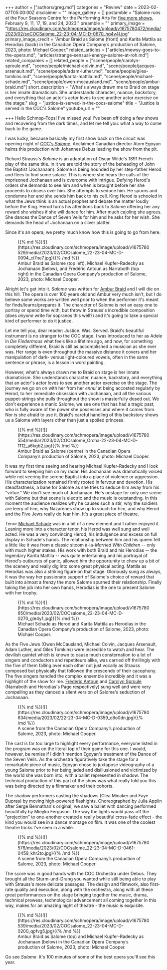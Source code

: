 +++
author = ["authors/greg.md"]
categories = "Review"
date = 2023-02-07T05:00:00Z
disclaimer = ""
image_gallery = []
postamble = "Salome runs at the Four Seasons Centre for the Performing Arts for [five more shows](https://www.coc.ca/productions/23495), February 9, 11, 17, 19, and 24, 2023."
preamble = ""
primary_image = "https://res.cloudinary.com/schmopera/image/upload/v1675780472/media/2023/02/sqCOCSalome_22-23-04-MC-D-0670_hq4v4l.jpg"
primary_image_credit = "Ambur Braid as Salome (front) and Karita Mattila as Herodias (back) in the Canadian Opera Company’s production of Salome, 2023, photo: Michael Cooper."
related_articles = ["articles/mewsy-goes-to-the-opera.md", "articles/strange-sensual-energy-salome-at-roh.md"]
related_companies = []
related_people = ["scene/people/carolyn-sproule.md", "scene/people/michael-colvin.md", "scene/people/jacques-arsenault.md", "scene/people/adam-luther.md", "scene/people/giles-tomkins.md", "scene/people/karita-mattila.md", "scene/people/michael-schade.md", "scene/people/owen-mccausland.md", "scene/people/ambur-braid.md"]
short_description = "What's always drawn me to Braid on stage is her innate dramaticism. She understands character, nuance, backstory, and everything that an actor's actor loves to see another actor exercise on the stage."
slug = "justice-is-served-in-the-cocs-salome"
title = "Justice is served in the COC's Salome"
youtube_url = ""

+++
Hello Schmop-Tops! I've missed you! I've been off doing a few shows and recovering from the dark times, and let me tell you: what a way to come back to the game.

I was lucky, because basically my first show back on the circuit was opening night of [COC's _Salome_](https://www.coc.ca/productions/23495). Acclaimed Canadian director Atom Egoyan helms this production with Johannes Debus leading the show from the pit.

Richard Strauss's _Salome_ is an adaptation of Oscar Wilde's 1891 French play of the same title. In it we are told the story of the beheading of John the Baptist (Jochanaan). Salome is being hounded by her step-father Herod and flees to find some solace. This is where she hears the calls of the imprisoned Jochanaan and is overcome with intrigue. Defying Herod's orders she demands to see him and when is brought before her she proceeds to obsess over him. She attempts to seduce him. He spurns and condemns her and she sends him back to his cell. King Herod is schooled in what the Jews think is an actual prophet and debate the matter loudly before the King. Herod turns his attentions back to Salome offering her any reward she wishes if she will dance for him. After much cajoling she agrees. She dances the Dance of Seven Veils for him and he asks for her wish. She demands the head of Jochanaan on a silver platter.

Since it's an opera, we pretty much know how this is going to go from here.

<figure data-type="image">{{% md %}}![](https://res.cloudinary.com/schmopera/image/upload/v1675780529/media/2023/02/COCsalome_22-23-04-MC-D-0094_ci7ne7.jpg){{% /md %}}

<figcaption>Ambur Braid as Salome (top left), Michael Kupfer-Radecky as Jochanaan (below), and Frédéric Antoun as Narraboth (top right) in the Canadian Opera Company’s production of Salome, 2023, photo: Michael Cooper.</figcaption>  
</figure>

Alright let's get into it. _Salome_ was written for [Ambur Braid](/scene/people/ambur-braid/) and I will die on this hill. The opera is over 100 years old and Ambur very much isn't, but I do believe some works are written well prior to when the performer it's meant for finds/learns/prepares it. The character of Salome is not an easy one to portray or spend time with, but throw in Strauss's incredible composition (does _anyone_ write for sopranos this well?) and it's going to take a special kind of performer to do it justice.

Let me tell you, dear reader: Justice. Was. Served. Braid's beautiful instrument is no stranger to the COC stage. I was introduced to her as Adele in _Die Fledermaus_ what feels like a lifetime ago, and now, for something completely different, Braid is still as accomplished a musician as she ever was. Her range is even throughout the massive distance it covers and her manipulation of dark- versus light-coloured vowels, often in the same sentence or phrase, is a lesson in word painting.

However, what's always drawn me to Braid on stage is her innate dramaticism. She understands character, nuance, backstory, and everything that an actor's actor loves to see another actor exercise on the stage. The journey we go on on with her from her _ennui_ at being accosted regularly by Herod, to her immediate obsession with Jochanaan, and all the various puppet-strings she pulls throughout the show is masterfully dosed out. We don't experience a manic Salome, we see one that has had a tragic past, who is fully aware of the power she possesses and where it comes from. Nor is she afraid to use it. Braid's careful handling of this backstory shows us a Salome with layers other than just a spoiled princess.

<figure data-type="image">{{% md %}}![](https://res.cloudinary.com/schmopera/image/upload/v1675780554/media/2023/02/COCsalome_Orcha-22-23-04-MC-D-1112_a6kgb2.jpg){{% /md %}}

<figcaption>Ambur Braid as Salome (centre) in the Canadian Opera Company’s production of Salome, 2023, photo: Michael Cooper.</figcaption>  
</figure>

It was my first time seeing and hearing Michael Kupfer-Radecky and I look forward to keeping him on my radar. His Jochanaan was dramatically voiced while not veering the serene Baptist into a place of violence or aggression. His characterization remained firmly rooted in fervour and devotion. His steadfastness, a bane for Salome as she tries to seduce him away from his "virtue." We don't see much of Jochanaan. He's onstage for only one scene with Salome but that scene is electric and the music is outstanding. In this moment the audience realizes why he causes such a stir, why the soldiers are leery of him, why Nazarenes show up to vouch for him, and why Herod and the Five Jews really do fear him. It's a great piece of theatre.

Tenor [Michael Schade](/scene/people/michael-schade/) was in a bit of a new element and I rather enjoyed it. Leaning more into a character tenor, his Herod was well sung and well acted. He was a very convincing Herod, his indulgence and excess on full display in Schade's hands. The relationship between him and his queen felt a little like it was from a classic sitcom à-la-_Married With Children_ -- only with much higher stakes. His work with both Braid and his Herodias -- the legendary Karita Mattila -- was quite entertaining and his portrayal of Herod's outbursts of panic, allowed him the opportunity to chew up a bit of the scenery and really dig into some great physical acting. Mattila as Herodias was also a striking figure on that stage. Gloriously sung as always, it was the way her passionate support of Salome's choice of reward that built into almost a frenzy the more Salome spurned their relationship. Finally taking the job into her own hands, Herodias is the one to present Salome with her trophy.

<figure data-type="image">{{% md %}}![](https://res.cloudinary.com/schmopera/image/upload/v1675780650/media/2023/02/COCsalome_22-23-04-MC-D-0270_gle4y1.jpg){{% /md %}}

<figcaption>Michael Schade as Herod and Karita Mattila as Herodias in the Canadian Opera Company’s production of Salome, 2023, photo: Michael Cooper.</figcaption>  
</figure>

As the Five Jews (Owen McCausland, Michael Colvin, Jacques Arsenault, Adam Luther, and Giles Tomkins) were incredible to watch and hear. The devilish quintet which is known to cause much consternation to a lot of singers and conductors and repetiteurs alike, was carried off thrillingly with the five of them falling over each other not just vocally as Strauss composed but physically that followed the crescendo of their cacophony. The five singers handled the complex ensemble incredibly and it was a highlight of the show for me. [Frédéric Antoun](/scene/people/frederic-antoun/) and [Carolyn Sproule](/scene/people/carolyn-sproule/) (Narraboth and Herodias's Page respectively) sung well and were very compelling as they danced a silent version of Salome's seduction of Jochanaan.

<figure data-type="image">{{% md %}}![](https://res.cloudinary.com/schmopera/image/upload/v1675780634/media/2023/02/22-23-04-MC-D-0359_c8o0dn.jpg){{% /md %}}

<figcaption>A scene from the Canadian Opera Company’s production of Salome, 2023, photo: Michael Cooper.</figcaption>  
</figure>

The cast is far too large to highlight every performance, everyone listed in the program was on the literal top of their game for this one. I would, however, be remiss if I didn't mention Egoyan's treatment of the Dance of the Seven Veils. As the orchestra figuratively take the stage for a remarkable piece of music, Egoyan chose to juxtapose videography of a young Salome prior to her being jaded and disillusioned and victimized by the world she was born into, with a ballet represented in shadow. The technical production of this part of the show was what really told you this was being directed by a filmmaker and their cohorts. 

The shadow performers casting the shadows (Clea Minaker and Faye Dupras) by moving high-powered flashights. Choreographed by Julia Applin after Serge Bennathan's original, we saw a ballet with dancing performed beautifully by Mieyko Ferguson. The way the lights would pass off the "projection" to one-another created a really beautiful cross-fade effect - the kind you would see in a dance montage on film. It was one of the coolest theatre tricks I've seen in a while.

<figure data-type="image">{{% md %}}![](https://res.cloudinary.com/schmopera/image/upload/v1675780576/media/2023/02/COCsalome_22-23-04-MC-D-0461-0459_khr2to.jpg){{% /md %}}

<figcaption>A scene from the Canadian Opera Company’s production of Salome, 2023, photo: Michael Cooper.</figcaption>  
</figure>

The score was in good hands with the COC Orchestra under Debus. They brought all the Sturm-und-Drang you wanted while still being able to play with Strauss's more delicate passages. The design and filmwork, also first-rate quality and execution, along with the orchestra, along with all these great performances on the stage bringing together the music, drama, technical prowess, technological advancement all coming together in this way, makes for an amazing night of theatre - the music is exquisite.

<figure data-type="image">{{% md %}}![](https://res.cloudinary.com/schmopera/image/upload/v1675780539/media/2023/02/COCsalome_22-23-04-MC-D-0200_qpfvg5.jpg){{% /md %}}

<figcaption>Ambur Braid as Salome (top) and Michael Kupfer-Radecky as Jochanaan (below) in the Canadian Opera Company’s production of Salome, 2023, photo: Michael Cooper.</figcaption>  
</figure>

Go see _Salome_. It's 100 minutes of some of the best opera you'll see this year.